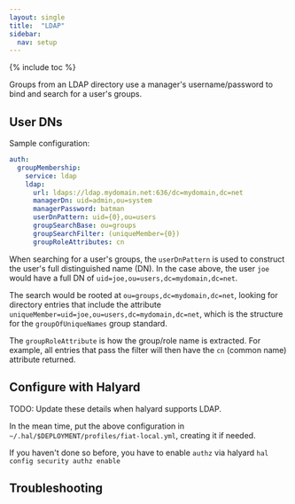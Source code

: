```yaml
---
layout: single
title:  "LDAP"
sidebar:
  nav: setup
---
```


{% include toc %}

Groups from an LDAP directory use a manager's username/password to bind and search for a user's 
groups.

## User DNs

Sample configuration:
```yaml
auth:
  groupMembership:
    service: ldap
    ldap:
      url: ldaps://ldap.mydomain.net:636/dc=mydomain,dc=net
      managerDn: uid=admin,ou=system
      managerPassword: batman
      userDnPattern: uid={0},ou=users
      groupSearchBase: ou=groups
      groupSearchFilter: (uniqueMember={0})
      groupRoleAttributes: cn
```

When searching for a user's groups, the `userDnPattern` is used to construct the user's full 
distinguished name (DN). In the case above, the user `joe` would have a full DN of 
`uid=joe,ou=users,dc=mydomain,dc=net`. 

The search would be rooted at `ou=groups,dc=mydomain,dc=net`, looking for directory entries that 
include the attribute `uniqueMember=uid=joe,ou=users,dc=mydomain,dc=net`, which is the structure 
for the `groupOfUniqueNames` group standard.

The `groupRoleAttribute` is how the group/role name is extracted. For example, all entries that 
pass the filter will then have the `cn` (common name) attribute returned.



## Configure with Halyard

TODO: Update these details when halyard supports LDAP.

In the mean time, put the above configuration in `~/.hal/$DEPLOYMENT/profiles/fiat-local.yml`, creating it if needed.

If you haven't done so before, you have to enable `authz` via halyard `hal config security authz enable`


## Troubleshooting
